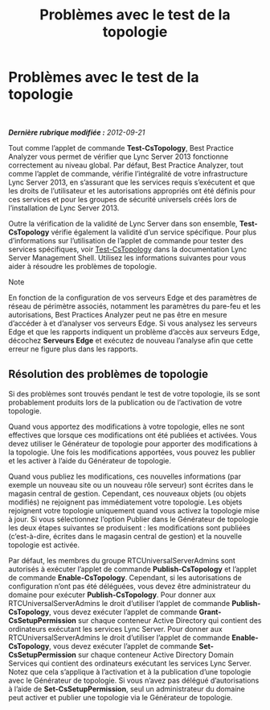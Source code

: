 ﻿---
title: Problèmes avec le test de la topologie
TOCTitle: Problèmes avec le test de la topologie
ms:assetid: 821e8916-7b5d-4f64-8fb0-e5cc392ec1bb
ms:mtpsurl: https://technet.microsoft.com/fr-fr/library/JJ205045(v=OCS.15)
ms:contentKeyID: 49297905
ms.date: 05/20/2016
mtps_version: v=OCS.15
ms.translationtype: HT
---

# Problèmes avec le test de la topologie

 

_**Dernière rubrique modifiée :** 2012-09-21_

Tout comme l’applet de commande **Test-CsTopology**, Best Practice Analyzer vous permet de vérifier que Lync Server 2013 fonctionne correctement au niveau global. Par défaut, Best Practice Analyzer, tout comme l’applet de commande, vérifie l’intégralité de votre infrastructure Lync Server 2013, en s’assurant que les services requis s’exécutent et que les droits de l’utilisateur et les autorisations appropriés ont été définis pour ces services et pour les groupes de sécurité universels créés lors de l’installation de Lync Server 2013.

Outre la vérification de la validité de Lync Server dans son ensemble, **Test-CsTopology** vérifie également la validité d’un service spécifique. Pour plus d’informations sur l’utilisation de l’applet de commande pour tester des services spécifiques, voir [Test-CsTopology](https://docs.microsoft.com/en-us/powershell/module/skype/Test-CsTopology) dans la documentation Lync Server Management Shell. Utilisez les informations suivantes pour vous aider à résoudre les problèmes de topologie.

> [!note]  
> En fonction de la configuration de vos serveurs Edge et des paramètres de réseau de périmètre associés, notamment les paramètres du pare-feu et les autorisations, Best Practices Analyzer peut ne pas être en mesure d’accéder à et d’analyser vos serveurs Edge. Si vous analysez les serveurs Edge et que les rapports indiquent un problème d’accès aux serveurs Edge, décochez <strong>Serveurs Edge</strong> et exécutez de nouveau l’analyse afin que cette erreur ne figure plus dans les rapports.

## Résolution des problèmes de topologie

Si des problèmes sont trouvés pendant le test de votre topologie, ils se sont probablement produits lors de la publication ou de l’activation de votre topologie.

Quand vous apportez des modifications à votre topologie, elles ne sont effectives que lorsque ces modifications ont été publiées et activées. Vous devez utiliser le Générateur de topologie pour apporter des modifications à la topologie. Une fois les modifications apportées, vous pouvez les publier et les activer à l’aide du Générateur de topologie.

Quand vous publiez les modifications, ces nouvelles informations (par exemple un nouveau site ou un nouveau rôle serveur) sont écrites dans le magasin central de gestion. Cependant, ces nouveaux objets (ou objets modifiés) ne rejoignent pas immédiatement votre topologie. Les objets rejoignent votre topologie uniquement quand vous activez la topologie mise à jour. Si vous sélectionnez l’option Publier dans le Générateur de topologie les deux étapes suivantes se produisent : les modifications sont publiées (c’est-à-dire, écrites dans le magasin central de gestion) et la nouvelle topologie est activée.

Par défaut, les membres du groupe RTCUniversalServerAdmins sont autorisés à exécuter l’applet de commande **Publish-CsTopology** et l’applet de commande **Enable-CsTopology**. Cependant, si les autorisations de configuration n’ont pas été déléguées, vous devez être administrateur du domaine pour exécuter **Publish-CsTopology**. Pour donner aux RTCUniversalServerAdmins le droit d’utiliser l’applet de commande **Publish-CsTopology**, vous devez exécuter l’applet de commande **Grant-CsSetupPermission** sur chaque conteneur Active Directory qui contient des ordinateurs exécutant les services Lync Server. Pour donner aux RTCUniversalServerAdmins le droit d’utiliser l’applet de commande **Enable-CsTopology**, vous devez exécuter l’applet de commande **Set-CsSetupPermission** sur chaque conteneur Active Directory Domain Services qui contient des ordinateurs exécutant les services Lync Server. Notez que cela s’applique à l’activation et à la publication d’une topologie avec le Générateur de topologie. Si vous n’avez pas délégué d’autorisations à l’aide de **Set-CsSetupPermission**, seul un administrateur du domaine peut activer et publier une topologie via le Générateur de topologie.

